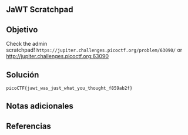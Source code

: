 ## JaWT Scratchpad
## Objetivo
Check the admin scratchpad! `https://jupiter.challenges.picoctf.org/problem/63090/` or http://jupiter.challenges.picoctf.org:63090
## Solución 
```shell
picoCTF{jawt_was_just_what_you_thought_f859ab2f}
```
## Notas adicionales
## Referencias